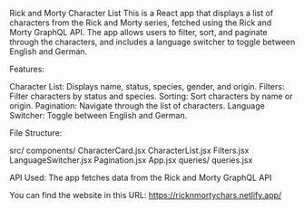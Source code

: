 Rick and Morty Character List
This is a React app that displays a list of characters from the Rick and Morty series, fetched using the Rick and Morty GraphQL API. 
The app allows users to filter, sort, and paginate through the characters, and includes a language switcher to toggle between English and German.

Features:

Character List: Displays name, status, species, gender, and origin.
Filters: Filter characters by status and species.
Sorting: Sort characters by name or origin.
Pagination: Navigate through the list of characters.
Language Switcher: Toggle between English and German.


File Structure:

src/
  components/
    CharacterCard.jsx
    CharacterList.jsx
    Filters.jsx
    LanguageSwitcher.jsx
    Pagination.jsx
  App.jsx
  queries/
    queries.jsx


API Used:
The app fetches data from the Rick and Morty GraphQL API

You can find the website in this URL: https://ricknmortychars.netlify.app/
